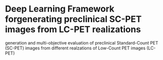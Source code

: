 # Deep Learning Framework forgenerating preclinical SC-PET images from LC-PET realizations
generation and multi-objective evaluation of preclinical Standard-Count PET (SC-PET) images from different realzations of Low-Count PET images (LC-PET)

